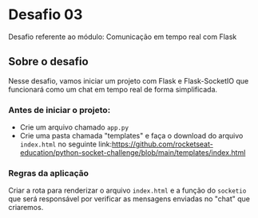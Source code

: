 # Desafio 03

Desafio referente ao módulo:  Comunicação em tempo real com Flask

## Sobre o desafio

Nesse desafio, vamos iniciar um projeto com Flask e Flask-SocketIO que funcionará como um chat em tempo real de forma simplificada.

### Antes de iniciar o projeto:

- Crie um arquivo chamado `app.py`
- Crie uma pasta chamada "templates" e faça o download do arquivo `index.html` no seguinte link:https://github.com/rocketseat-education/python-socket-challenge/blob/main/templates/index.html

### Regras da aplicação

Criar a rota para renderizar o arquivo `index.html` e a função do `socketio` que será responsável
por verificar as mensagens enviadas no "chat" que criaremos.
